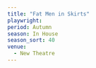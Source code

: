 ```yaml
---
title: "Fat Men in Skirts"
playwright:
period: Autumn
season: In House
season_sort: 40
venue:
  - New Theatre
---
```

